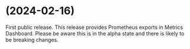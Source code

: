 # (2024-02-16)

First public release. This release provides Prometheus exports in Metrics Dashboard. Please be aware this is in the alpha state and there is likely to be breaking changes.
